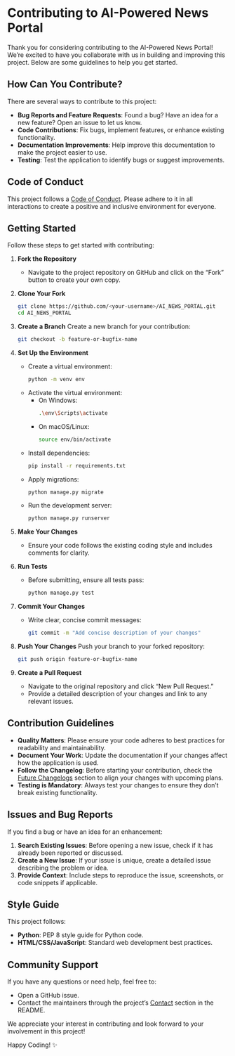 # Contributing to AI-Powered News Portal

Thank you for considering contributing to the AI-Powered News Portal! We’re excited to have you collaborate with us in building and improving this project. Below are some guidelines to help you get started.

## How Can You Contribute?
There are several ways to contribute to this project:

- **Bug Reports and Feature Requests**: Found a bug? Have an idea for a new feature? Open an issue to let us know.
- **Code Contributions**: Fix bugs, implement features, or enhance existing functionality.
- **Documentation Improvements**: Help improve this documentation to make the project easier to use.
- **Testing**: Test the application to identify bugs or suggest improvements.

## Code of Conduct
This project follows a [Code of Conduct](https://opensource.guide/code-of-conduct/). Please adhere to it in all interactions to create a positive and inclusive environment for everyone.

## Getting Started
Follow these steps to get started with contributing:

1. **Fork the Repository**
   - Navigate to the project repository on GitHub and click on the “Fork” button to create your own copy.

2. **Clone Your Fork**
   ```bash
   git clone https://github.com/<your-username>/AI_NEWS_PORTAL.git
   cd AI_NEWS_PORTAL
   ```

3. **Create a Branch**
   Create a new branch for your contribution:
   ```bash
   git checkout -b feature-or-bugfix-name
   ```

4. **Set Up the Environment**
   - Create a virtual environment:
     ```bash
     python -m venv env
     ```
   - Activate the virtual environment:
     - On Windows:
       ```bash
       .\env\Scripts\activate
       ```
     - On macOS/Linux:
       ```bash
       source env/bin/activate
       ```
   - Install dependencies:
     ```bash
     pip install -r requirements.txt
     ```
   - Apply migrations:
     ```bash
     python manage.py migrate
     ```
   - Run the development server:
     ```bash
     python manage.py runserver
     ```

5. **Make Your Changes**
   - Ensure your code follows the existing coding style and includes comments for clarity.

6. **Run Tests**
   - Before submitting, ensure all tests pass:
     ```bash
     python manage.py test
     ```

7. **Commit Your Changes**
   - Write clear, concise commit messages:
     ```bash
     git commit -m "Add concise description of your changes"
     ```

8. **Push Your Changes**
   Push your branch to your forked repository:
   ```bash
   git push origin feature-or-bugfix-name
   ```

9. **Create a Pull Request**
   - Navigate to the original repository and click “New Pull Request.”
   - Provide a detailed description of your changes and link to any relevant issues.

## Contribution Guidelines

- **Quality Matters**: Please ensure your code adheres to best practices for readability and maintainability.
- **Document Your Work**: Update the documentation if your changes affect how the application is used.
- **Follow the Changelog**: Before starting your contribution, check the [Future Changelogs](#future-changelogs) section to align your changes with upcoming plans.
- **Testing is Mandatory**: Always test your changes to ensure they don’t break existing functionality.

## Issues and Bug Reports
If you find a bug or have an idea for an enhancement:

1. **Search Existing Issues**: Before opening a new issue, check if it has already been reported or discussed.
2. **Create a New Issue**: If your issue is unique, create a detailed issue describing the problem or idea.
3. **Provide Context**: Include steps to reproduce the issue, screenshots, or code snippets if applicable.

## Style Guide
This project follows:

- **Python**: PEP 8 style guide for Python code.
- **HTML/CSS/JavaScript**: Standard web development best practices.

## Community Support
If you have any questions or need help, feel free to:

- Open a GitHub issue.
- Contact the maintainers through the project’s [Contact](#contact) section in the README.

We appreciate your interest in contributing and look forward to your involvement in this project!

Happy Coding! ✨

